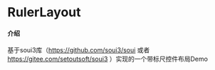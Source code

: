# RulerLayout

#### 介绍
基于soui3库（https://github.com/soui3/soui 或者 https://gitee.com/setoutsoft/soui3 ）实现的一个带标尺控件布局Demo
